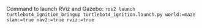 Command to launch RViz and Gazebo:
`ros2 launch turtlebot4_ignition_bringup turtlebot4_ignition.launch.py world:=maze slam:=true nav2:=true rviz:=true`